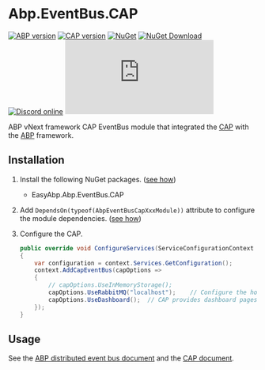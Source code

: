 # Abp.EventBus.CAP

[![ABP version](https://img.shields.io/badge/dynamic/xml?style=flat-square&color=yellow&label=abp&query=%2F%2FProject%2FPropertyGroup%2FAbpVersion&url=https%3A%2F%2Fraw.githubusercontent.com%2FEasyAbp%2FAbp.EventBus.CAP%2Fmaster%2FDirectory.Build.props)](https://abp.io)
[![CAP version](https://img.shields.io/badge/dynamic/xml?style=flat-square&color=yellow&label=cap&query=%2F%2FProject%2FPropertyGroup%2FCapPackageVersion&url=https%3A%2F%2Fraw.githubusercontent.com%2FEasyAbp%2FAbp.EventBus.CAP%2Fmaster%2FDirectory.Build.props)](https://abp.io)
[![NuGet](https://img.shields.io/nuget/v/EasyAbp.Abp.EventBus.CAP.svg?style=flat-square)](https://www.nuget.org/packages/EasyAbp.Abp.EventBus.CAP)
[![NuGet Download](https://img.shields.io/nuget/dt/EasyAbp.Abp.EventBus.CAP.svg?style=flat-square)](https://www.nuget.org/packages/EasyAbp.Abp.EventBus.CAP)
[![Discord online](https://badgen.net/discord/online-members/S6QaezrCRq?label=Discord)](https://discord.gg/S6QaezrCRq)
[![GitHub stars](https://img.shields.io/github/stars/EasyAbp/Abp.EventBus.CAP?style=social)](https://www.github.com/EasyAbp/Abp.EventBus.CAP)

ABP vNext framework CAP EventBus module that integrated the [CAP](https://github.com/dotnetcore/CAP/) with the [ABP](https://github.com/abpframework/abp) framework.

## Installation

1. Install the following NuGet packages. ([see how](https://github.com/EasyAbp/EasyAbpGuide/blob/master/docs/How-To.md#add-nuget-packages))

    * EasyAbp.Abp.EventBus.CAP

1. Add `DependsOn(typeof(AbpEventBusCapXxxModule))` attribute to configure the module dependencies. ([see how](https://github.com/EasyAbp/EasyAbpGuide/blob/master/docs/How-To.md#add-module-dependencies))

1. Configure the CAP.
	```csharp
	public override void ConfigureServices(ServiceConfigurationContext context)
	{
		var configuration = context.Services.GetConfiguration();
		context.AddCapEventBus(capOptions =>
		{
			// capOptions.UseInMemoryStorage();
			capOptions.UseRabbitMQ("localhost");	// Configure the host of RabbitMQ
			capOptions.UseDashboard();	// CAP provides dashboard pages after the version 2.x
		});
	}
	```

## Usage

See the [ABP distributed event bus document](https://docs.abp.io/en/abp/latest/Distributed-Event-Bus) and the [CAP document](https://cap.dotnetcore.xyz/user-guide/en/getting-started/quick-start).